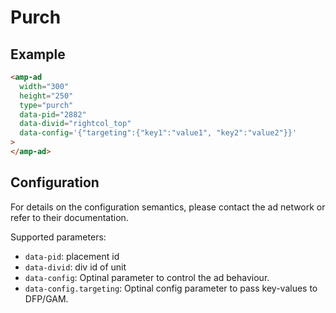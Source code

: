 <!---
Copyright 2016 The AMP HTML Authors. All Rights Reserved.

Licensed under the Apache License, Version 2.0 (the "License");
you may not use this file except in compliance with the License.
You may obtain a copy of the License at

      http://www.apache.org/licenses/LICENSE-2.0

Unless required by applicable law or agreed to in writing, software
distributed under the License is distributed on an "AS-IS" BASIS,
WITHOUT WARRANTIES OR CONDITIONS OF ANY KIND, either express or implied.
See the License for the specific language governing permissions and
limitations under the License.
-->

# Purch

## Example

```html
<amp-ad
  width="300"
  height="250"
  type="purch"
  data-pid="2882"
  data-divid="rightcol_top"
  data-config='{"targeting":{"key1":"value1", "key2":"value2"}}'
>
</amp-ad>
```

## Configuration

For details on the configuration semantics, please contact the ad network or refer to their documentation.

Supported parameters:

-   `data-pid`: placement id
-   `data-divid`: div id of unit
-   `data-config`: Optinal parameter to control the ad behaviour.
-   `data-config.targeting`: Optinal config parameter to pass key-values to DFP/GAM.
